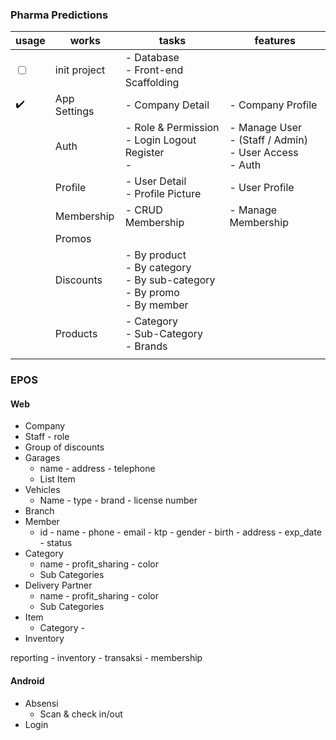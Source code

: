 ### Pharma Predictions
| usage                                         | works        | tasks                                                                           | features                                                      |
| --------------------------------------------- | ------------ | ------------------------------------------------------------------------------- | ------------------------------------------------------------- |
| <input type="checkbox" unchecked id="611461"> | init project | - Database<br>- Front-end Scaffolding                                           |                                                               |
| ✔️                                            | App Settings | - Company Detail                                                                | - Company Profile                                             |
|                                               | Auth         | - Role & Permission<br>- Login Logout Register<br>-                             | - Manage User<br>- (Staff / Admin)<br>- User Access<br>- Auth |
|                                               | Profile      | - User Detail<br>- Profile Picture                                              | - User Profile                                                |
|                                               | Membership   | - CRUD Membership                                                               | - Manage Membership                                           |
|                                               | Promos       |                                                                                 |                                                               |
|                                               | Discounts    | - By product<br>- By category<br>- By sub-category<br>- By promo<br>- By member |                                                               |
|                                               | Products     | - Category<br>- Sub-Category<br>- Brands                                        |                                                               |
|                                               |              |                                                                                 |                                                               |
 
 ### EPOS
#### Web
- Company
- Staff - role
- Group of discounts
- Garages
	- name - address - telephone
	- List Item
- Vehicles
	- Name - type - brand - license number
- Branch
- Member
	- id - name - phone - email - ktp - gender - birth - address - exp_date - status
- Category
	- name - profit_sharing - color
	- Sub Categories
- Delivery Partner
	- name - profit_sharing - color
	- Sub Categories
- Item
	- Category - 
- Inventory

reporting - inventory - transaksi - membership

#### Android
- Absensi
	- Scan & check in/out
- Login